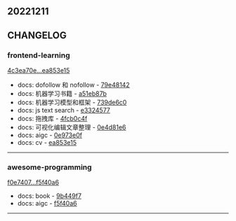 ## 20221211

## CHANGELOG

### frontend-learning

[4c3ea70e...ea853e15](https://github.com/zhbhun/frontend-learning/compare/4c3ea70e...ea853e15)

* docs: dofollow 和 nofollow - [79e48142](https://github.com/zhbhun/frontend-learning/commit/79e48142b7a6bc329c850b884111535af506f73a)
* docs: 机器学习书籍 - [a51eb87b](https://github.com/zhbhun/frontend-learning/commit/a51eb87b276f3f6a4f9d69e874aef7dd81cec959)
* docs: 机器学习模型和框架 - [739de6c0](https://github.com/zhbhun/frontend-learning/commit/739de6c04d0e5683357ce632a4703221d4ace6af)
* docs: js text search - [e3324577](https://github.com/zhbhun/frontend-learning/commit/e33245773f72dddabb3f80e54f34210e6c8993ff)
* docs: 拖拽库 - [4fcb0c4f](https://github.com/zhbhun/frontend-learning/commit/4fcb0c4f36221188f7686f038a9ec6b2cec77ca8)
* docs: 可视化编辑文章整理 - [0e4d81e6](https://github.com/zhbhun/frontend-learning/commit/0e4d81e6e9bc5f25d6c9b3f8b41d767b248524e5)
* docs: aigc - [0e973e0f](https://github.com/zhbhun/frontend-learning/commit/0e973e0f96591d14ff2e1b0fe1f908d8a22f74b4)
* docs: cv - [ea853e15](https://github.com/zhbhun/frontend-learning/commit/ea853e15f76fa9dd504d16580921b3d4b3c68d00)

---

### awesome-programming

[f0e7407...f5f40a6](https://github.com/zhbhun/awesome-programming/compare/f0e7407...f5f40a6)

* docs: book - [9b449f7](https://github.com/zhbhun/awesome-programming/commit/9b449f783d85f22c94aa3e463b6ead737a0102bc)
* docs: aigc - [f5f40a6](https://github.com/zhbhun/awesome-programming/commit/f5f40a683f5807c42f02b6d33d1ca2d2d94c38e1)

---

